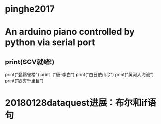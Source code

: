 # pinghe2017
# An arduino piano controlled by python via serial port
## print(SCV就绪!)
print("登鹳雀楼")
print（"唐-李白")
print("白日依山尽")
print("黄河入海流")
print("欲穷千里目")
# 20180128dataquest进展：布尔和if语句
